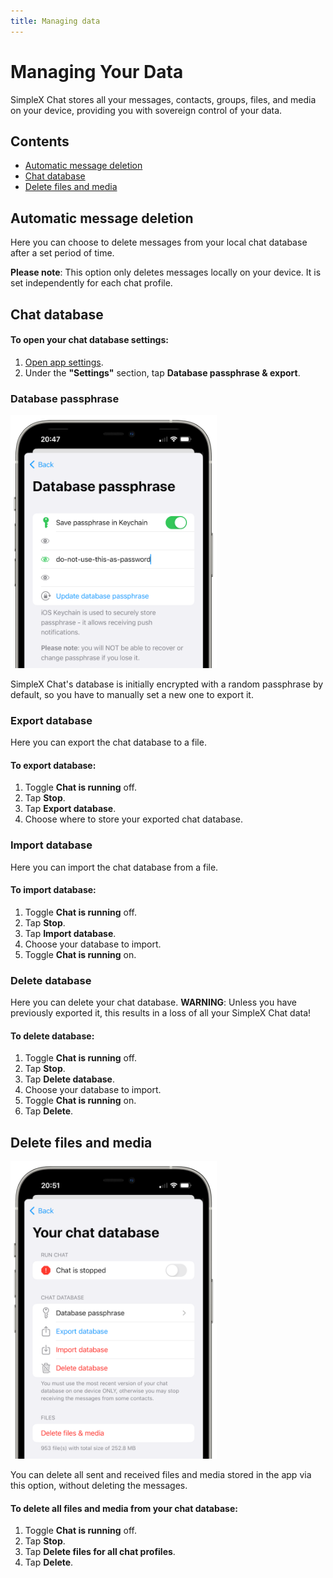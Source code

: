 ```yaml
---
title: Managing data
---
```

# Managing Your Data

SimpleX Chat stores all your messages, contacts, groups, files, and media on your device, providing you with sovereign control of your data. 

## Contents

- [Automatic message deletion](#automatic-message-deletion)
- [Chat database](#chat-database)
- [Delete files and media](#delete-files-and-media)

## Automatic message deletion

Here you can choose to delete messages from your local chat database after a set period of time.

**Please note**: This option only deletes messages locally on your device. It is set independently for each chat profile.

## Chat database

#### To open your chat database settings:

1. [Open app settings](./app-settings.md#opening-app-settings).
2. Under the **"Settings"** section, tap **Database passphrase & export**.

### Database passphrase

<img src="../../blog/images/20220928-passphrase.png" width="330">

SimpleX Chat's database is initially encrypted with a random passphrase by default, so you have to manually set a new one to export it.

### Export database

Here you can export the chat database to a file.

#### To export database:

1. Toggle **Chat is running** off.
2. Tap **Stop**.
3. Tap **Export database**.
4. Choose where to store your exported chat database. 

### Import database

Here you can import the chat database from a file.

#### To import database:

1. Toggle **Chat is running** off.
2. Tap **Stop**.
3. Tap **Import database**.
4. Choose your database to import.
5. Toggle **Chat is running** on. 

### Delete database

Here you can delete your chat database. **WARNING**: Unless you have previously exported it, this results in a loss of all your SimpleX Chat data!

#### To delete database:

1. Toggle **Chat is running** off.
2. Tap **Stop**.
3. Tap **Delete database**.
4. Choose your database to import.
5. Toggle **Chat is running** on.
6. Tap **Delete**. 

## Delete files and media

<img src="../../blog/images/20220928-files-media.png" width="330">

You can delete all sent and received files and media stored in the app via this option, without deleting the messages.

#### To delete all files and media from your chat database:

1. Toggle **Chat is running** off.
2. Tap **Stop**.
3. Tap **Delete files for all chat profiles**.
4. Tap **Delete**.
